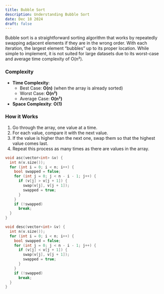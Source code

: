 ```yaml
---
title: Bubble Sort
description: Understanding Bubble Sort
date: Dec 18 2024
draft: false
---
```


Bubble sort is a straightforward sorting algorithm that works by repeatedly swapping adjacent elements if they are in the wrong order. With each iteration, the largest element “bubbles” up to its proper location. While simple to implement, it is not suited for large datasets due to its worst-case and average time complexity of O(n²).

### Complexity

- **Time Complexity**:
  - Best Case: **O(n)** (when the array is already sorted)
  - Worst Case: **O(n²)**
  - Average Case: **O(n²)**
- **Space Complexity**: **O(1)**

### How it Works

1. Go through the array, one value at a time.
2. For each value, compare it with the next value.
3. If the value is higher than the next one, swap them so that the highest value comes last.
4. Repeat this process as many times as there are values in the array.

```cpp
void asc(vector<int> &v) {
  int n(v.size());
  for (int i = 0; i < n; i++) {
    bool swapped = false;
    for (int j = 0; j < n - i - 1; j++) {
      if (v[j] > v[j + 1]) {
        swap(v[j], v[j + 1]);
        swapped = true;
      }
    }
    if (!swapped)
      break;
  }
}

void desc(vector<int> &v) {
  int n(v.size());
  for (int i = 0; i < n; i++) {
    bool swapped = false;
    for (int j = 0; j < n - i - 1; j++) {
      if (v[j] < v[j + 1]) {
        swap(v[j], v[j + 1]);
        swapped = true;
      }
    }
    if (!swapped)
      break;
  }
}
```
